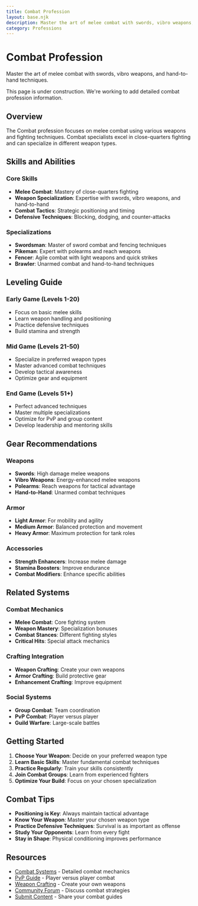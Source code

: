 ```yaml
---
title: Combat Profession
layout: base.njk
description: Master the art of melee combat with swords, vibro weapons, and hand-to-hand techniques
category: Professions
---
```


# Combat Profession

Master the art of melee combat with swords, vibro weapons, and hand-to-hand techniques.

<div class="construction-notice">
This page is under construction. We're working to add detailed combat profession information.
</div>

## Overview

The Combat profession focuses on melee combat using various weapons and fighting techniques. Combat specialists excel in close-quarters fighting and can specialize in different weapon types.

## Skills and Abilities

### Core Skills
- **Melee Combat**: Mastery of close-quarters fighting
- **Weapon Specialization**: Expertise with swords, vibro weapons, and hand-to-hand
- **Combat Tactics**: Strategic positioning and timing
- **Defensive Techniques**: Blocking, dodging, and counter-attacks

### Specializations
- **Swordsman**: Master of sword combat and fencing techniques
- **Pikeman**: Expert with polearms and reach weapons
- **Fencer**: Agile combat with light weapons and quick strikes
- **Brawler**: Unarmed combat and hand-to-hand techniques

## Leveling Guide

### Early Game (Levels 1-20)
- Focus on basic melee skills
- Learn weapon handling and positioning
- Practice defensive techniques
- Build stamina and strength

### Mid Game (Levels 21-50)
- Specialize in preferred weapon types
- Master advanced combat techniques
- Develop tactical awareness
- Optimize gear and equipment

### End Game (Levels 51+)
- Perfect advanced techniques
- Master multiple specializations
- Optimize for PvP and group content
- Develop leadership and mentoring skills

## Gear Recommendations

### Weapons
- **Swords**: High damage melee weapons
- **Vibro Weapons**: Energy-enhanced melee weapons
- **Polearms**: Reach weapons for tactical advantage
- **Hand-to-Hand**: Unarmed combat techniques

### Armor
- **Light Armor**: For mobility and agility
- **Medium Armor**: Balanced protection and movement
- **Heavy Armor**: Maximum protection for tank roles

### Accessories
- **Strength Enhancers**: Increase melee damage
- **Stamina Boosters**: Improve endurance
- **Combat Modifiers**: Enhance specific abilities

## Related Systems

### Combat Mechanics
- **Melee Combat**: Core fighting system
- **Weapon Mastery**: Specialization bonuses
- **Combat Stances**: Different fighting styles
- **Critical Hits**: Special attack mechanics

### Crafting Integration
- **Weapon Crafting**: Create your own weapons
- **Armor Crafting**: Build protective gear
- **Enhancement Crafting**: Improve equipment

### Social Systems
- **Group Combat**: Team coordination
- **PvP Combat**: Player versus player
- **Guild Warfare**: Large-scale battles

## Getting Started

1. **Choose Your Weapon**: Decide on your preferred weapon type
2. **Learn Basic Skills**: Master fundamental combat techniques
3. **Practice Regularly**: Train your skills consistently
4. **Join Combat Groups**: Learn from experienced fighters
5. **Optimize Your Build**: Focus on your chosen specialization

## Combat Tips

- **Positioning is Key**: Always maintain tactical advantage
- **Know Your Weapon**: Master your chosen weapon type
- **Practice Defensive Techniques**: Survival is as important as offense
- **Study Your Opponents**: Learn from every fight
- **Stay in Shape**: Physical conditioning improves performance

## Resources

- [Combat Systems](/database/systems/combat/) - Detailed combat mechanics
- [PvP Guide](/database/systems/pvp/) - Player versus player combat
- [Weapon Crafting](/database/systems/crafting/) - Create your own weapons
- [Community Forum](/pages/forum/) - Discuss combat strategies
- [Submit Content](/pages/submit-content/) - Share your combat guides 
